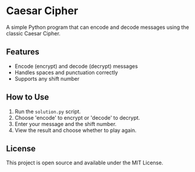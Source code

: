 # Caesar Cipher

A simple Python program that can encode and decode messages using the classic Caesar Cipher.

## Features
- Encode (encrypt) and decode (decrypt) messages
- Handles spaces and punctuation correctly
- Supports any shift number

## How to Use
1. Run the `solution.py` script.
2. Choose 'encode' to encrypt or 'decode' to decrypt.
3. Enter your message and the shift number.
4. View the result and choose whether to play again.

## License
This project is open source and available under the MIT License.

